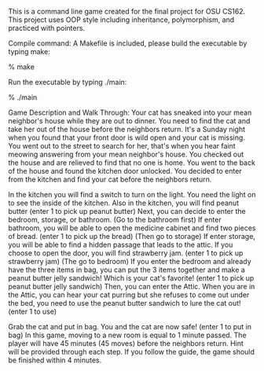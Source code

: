 This is a command line game created for the final project for OSU CS162.
This project uses OOP style including inheritance, polymorphism, and practiced with pointers.

Compile command: A Makefile is included, please build the executable by typing make: 

% make

Run the executable by typing ./main: 

% ./main



Game Description and Walk Through:
Your cat has sneaked into your mean neighbor's house while they are out to dinner. You need to find the cat and take her out of the house before the neighbors return.
It's a Sunday night when you found that your front door is wild open and your cat is missing. 
You went out to the street to search for her, that's when you hear faint meowing answering from your mean neighbor's house. 
You checked out the house and are relieved to find that no one is home. You went to the back of the house and found the kitchen door unlocked.
You decided to enter from the kitchen and find your cat before the neighbors return.

In the kitchen you will find a switch to turn on the light. You need the light on to see the inside of the kitchen.
Also in the kitchen, you will find peanut butter
(enter 1 to pick up peanut butter)
Next, you can decide to enter the bedroom, storage, or bathroom.
(Go to the bathroom first)
If enter bathroom, you will be able to open the medicine cabinet and find two pieces of bread.
(enter 1 to pick up the bread)
(Then go to storage)
If enter storage, you will be able to find a hidden passage that leads to the attic. If you choose to open the door, you will find strawberry jam.
(enter 1 to pick up strawberry jam)
(The go to bedroom)
If you enter the bedroom and already have the three items in bag, you can put the 3 items together and make a peanut butter jelly sandwich! Which is your cat's favorite!
(enter 1 to pick up peanut butter jelly sandwich)
Then, you can enter the Attic.
When you are in the Attic, you can hear your cat purring but she refuses to come out under the bed, you need to use the peanut butter sandwich to lure the cat out!
(enter 1 to use)

Grab the cat and put in bag. You and the cat are now safe!
(enter 1 to put in bag)
In this game, moving to a new room is equal to 1 minute passed. The player will have 45 minutes (45 moves) before the neighbors return.
Hint will be provided through each step. If you follow the guide, the game should be finished within 4 minutes.
